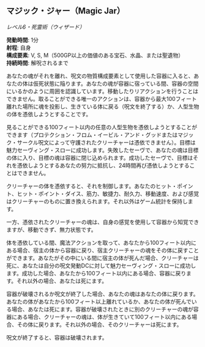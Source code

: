 ## マジック・ジャー（Magic Jar）
*レベル6・死霊術（ウィザード）*

**発動時間**: 1分  
**射程**: 自身  
**構成要素**: V, S, M（500GP以上の価値のある宝石、水晶、または聖遺物）  
**持続時間**: 解呪されるまで

あなたの魂がそれを離れ、呪文の物質構成要素として使用した容器に入ると、あなたの体は仮死状態に陥ります。あなたの魂が容器に宿っている間、容器の空間にいるかのように周囲を認識しています。移動したりリアクションを行うことはできません。取ることができる唯一のアクションは、容器から最大100フィート離れた場所に魂を投影し、生きている体に戻る（呪文を終了する）か、人型生物の体を憑依しようとすることです。

見ることができる100フィート以内の任意の人型生物を憑依しようとすることができます（プロテクション・フロム・イービル・アンド・グッドまたはマジック・サークル呪文によって守護されたクリーチャーは憑依できません）。目標は魅力セーヴィング・スローに成功します。失敗したセーヴで、あなたの魂は目標の体に入り、目標の魂は容器に閉じ込められます。成功したセーヴで、目標はそれを憑依しようとするあなたの努力に抵抗し、24時間再び憑依しようとすることはできません。

クリーチャーの体を憑依すると、それを制御します。あなたのヒット・ポイント、ヒット・ポイント・ダイス、筋力、敏捷力、耐久力、移動速度、および感覚はクリーチャーのものに置き換えられます。それ以外はゲーム統計を保持します。

一方、憑依されたクリーチャーの魂は、自身の感覚を使用して容器から知覚できますが、移動できず、無力状態です。

体を憑依している間、魔法アクションを取って、あなたから100フィート以内にある場合、宿主の体から容器に戻り、宿主クリーチャーの魂をその体に戻すことができます。あなたがその中にいる間に宿主の体が死んだ場合、クリーチャーは死に、あなたは自分の呪文発動DCに対して魅力セーヴィング・スローに成功します。成功した場合、あなたから100フィート以内にある場合、容器に戻ります。それ以外の場合、あなたは死にます。

容器が破壊されるか呪文が終了した場合、あなたの魂はあなたの体に戻ります。あなたの体があなたから100フィート以上離れているか、あなたの体が死んでいる場合、あなたは死にます。容器が破壊されたときに別のクリーチャーの魂が容器にある場合、クリーチャーの魂は、体が生きていて100フィート以内にある場合、その体に戻ります。それ以外の場合、そのクリーチャーは死にます。

呪文が終了すると、容器は破壊されます。